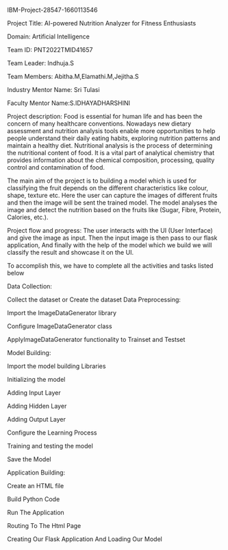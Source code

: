 IBM-Project-28547-1660113546

Project Title: AI-powered Nutrition Analyzer for Fitness Enthusiasts

Domain: Artificial Intelligence

Team ID: PNT2022TMID41657

Team Leader: Indhuja.S

Team Members: Abitha.M,Elamathi.M,Jejitha.S

Industry Mentor Name: Sri Tulasi

Faculty Mentor Name:S.IDHAYADHARSHINI

Project description: Food is essential for human life and has been the concern of many healthcare conventions. Nowadays new dietary assessment and nutrition analysis tools enable more opportunities to help people understand their daily eating habits, exploring nutrition patterns and maintain a healthy diet. Nutritional analysis is the process of determining the nutritional content of food. It is a vital part of analytical chemistry that provides information about the chemical composition, processing, quality control and contamination of food.

The main aim of the project is to building a model which is used for classifying the fruit depends on the different characteristics like colour, shape, texture etc. Here the user can capture the images of different fruits and then the image will be sent the trained model. The model analyses the image and detect the nutrition based on the fruits like (Sugar, Fibre, Protein, Calories, etc.).

Project flow and progress: The user interacts with the UI (User Interface) and give the image as input. Then the input image is then pass to our flask application, And finally with the help of the model which we build we will classify the result and showcase it on the UI.

To accomplish this, we have to complete all the activities and tasks listed below

Data Collection:

Collect the dataset or Create the dataset
Data Preprocessing:

Import the ImageDataGenerator library

Configure ImageDataGenerator class

ApplyImageDataGenerator functionality to Trainset and Testset

Model Building:

Import the model building Libraries

Initializing the model

Adding Input Layer

Adding Hidden Layer

Adding Output Layer

Configure the Learning Process

Training and testing the model

Save the Model

Application Building:

Create an HTML file

Build Python Code

Run The Application

Routing To The Html Page

Creating Our Flask Application And Loading Our Model
